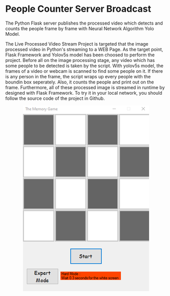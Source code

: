 # People Counter Server Broadcast
 The Python Flask server publishes the processed video which detects and counts the people frame by frame with Neural Network Algorithm Yolo Model.
 
 The Live Processed Video Stream Project is targeted that the image processed video in Python's streaming to a WEB Page. As the target point, Flask Framework and Yolov5s model has been choosed to perform the project. Before all on the image processing stage, any video which has some people to be detected is taken by the script. With yolov5s model, the frames of a video or webcam is scanned to find some people on it. If there is any person in the frame, the script wraps up every people with the boundin box seperately. Also, it counts the people and print out on the frame. Furthermore, all of these processed image is streamed in runtime by designed with Flask Framework. To try it in your local network, you should follow the source code of the project in Github.
 
<p align="center">
 <img src="https://github.com/kadirtuna/TheMemoryGame/blob/main/img/1.PNG">
</img>
</p>
